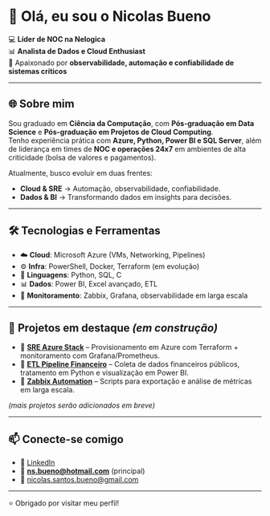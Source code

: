 # 👋 Olá, eu sou o Nicolas Bueno  

💻 **Líder de NOC na Nelogica**  
📊 **Analista de Dados e Cloud Enthusiast**  
🚀 Apaixonado por **observabilidade, automação e confiabilidade de sistemas críticos**  

---

## 🌐 Sobre mim
Sou graduado em **Ciência da Computação**, com **Pós-graduação em Data Science** e **Pós-graduação em Projetos de Cloud Computing**.  
Tenho experiência prática com **Azure, Python, Power BI e SQL Server**, além de liderança em times de **NOC e operações 24x7** em ambientes de alta criticidade (bolsa de valores e pagamentos).  

Atualmente, busco evoluir em duas frentes:  
- **Cloud & SRE** → Automação, observabilidade, confiabilidade.  
- **Dados & BI** → Transformando dados em insights para decisões.  

---

## 🛠️ Tecnologias e Ferramentas
- ☁️ **Cloud**: Microsoft Azure (VMs, Networking, Pipelines)  
- ⚙️ **Infra**: PowerShell, Docker, Terraform (em evolução)  
- 🐍 **Linguagens**: Python, SQL, C
- 📊 **Dados**: Power BI, Excel avançado, ETL  
- 🔎 **Monitoramento**: Zabbix, Grafana, observabilidade em larga escala  

---

## 📌 Projetos em destaque *(em construção)*
- 🔹 **[SRE Azure Stack](#)** – Provisionamento em Azure com Terraform + monitoramento com Grafana/Prometheus.  
- 🔹 **[ETL Pipeline Financeiro](#)** – Coleta de dados financeiros públicos, tratamento em Python e visualização em Power BI.  
- 🔹 **[Zabbix Automation](#)** – Scripts para exportação e análise de métricas em larga escala.  

*(mais projetos serão adicionados em breve)*  

---

## 📫 Conecte-se comigo
- 💼 [LinkedIn](https://www.linkedin.com/in/nicolas-bueno)  
- 📧 **ns.bueno@hotmail.com** (principal)  
- 📧 nicolas.santos.bueno@gmail.com

---
⭐ Obrigado por visitar meu perfil!  
